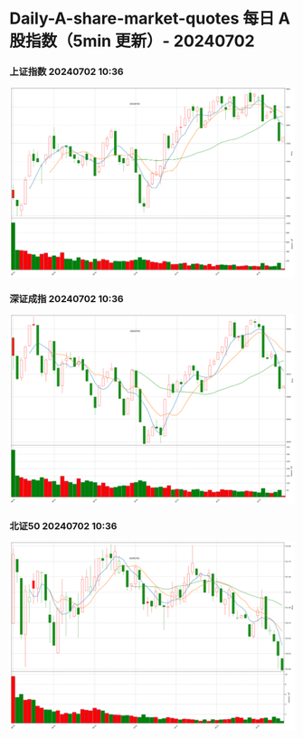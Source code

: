 
# Daily-A-share-market-quotes 每日 A 股指数（5min 更新）- 20240702

### 上证指数 20240702 10:36
![](./fig/2024/7/20240702-sh000001.png)

### 深证成指 20240702 10:36
![](./fig/2024/7/20240702-sz399001.png)

### 北证50 20240702 10:36
![](./fig/2024/7/20240702-bj899050.png)
